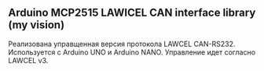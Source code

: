 Arduino MCP2515 LAWICEL CAN interface library (my vision)
---------------------------------------------------------
 Реализована управщенная версия протокола LAWCEL CAN-RS232.
 Используется с Arduino UNO и Arduino NANO. Управление идет согласно LAWCEL v3.
